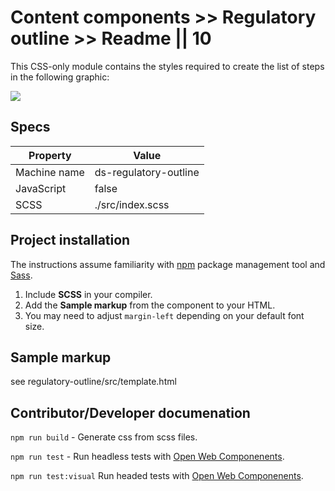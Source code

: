 # Content components >> Regulatory outline >> Readme || 10

This CSS-only module contains the styles required to create the list of steps in the following graphic:

<img src="https://raw.githubusercontent.com/cagov/design-system/main/components/regulatory-outline/img/regulatory-outline-screenshot.png" />

## Specs

| Property | Value |
| --- | --- |
| Machine name | ds-regulatory-outline |
| JavaScript | false |
| SCSS | ./src/index.scss |

## Project installation

The instructions assume familiarity with [npm](https://npmjs.com) package management tool and [Sass](https://sass-lang.com/).

1. Include **SCSS** in your compiler.
2. Add the **Sample markup** from the component to your HTML.
1. You may need to adjust `margin-left` depending on your default font size.

## Sample markup

see regulatory-outline/src/template.html


## Contributor/Developer documenation

`npm run build` - Generate css from scss files.

`npm run test` - Run headless tests with [Open Web Componenents](https://open-wc.org/).

`npm run test:visual` Run headed tests with [Open Web Componenents](https://open-wc.org/).
